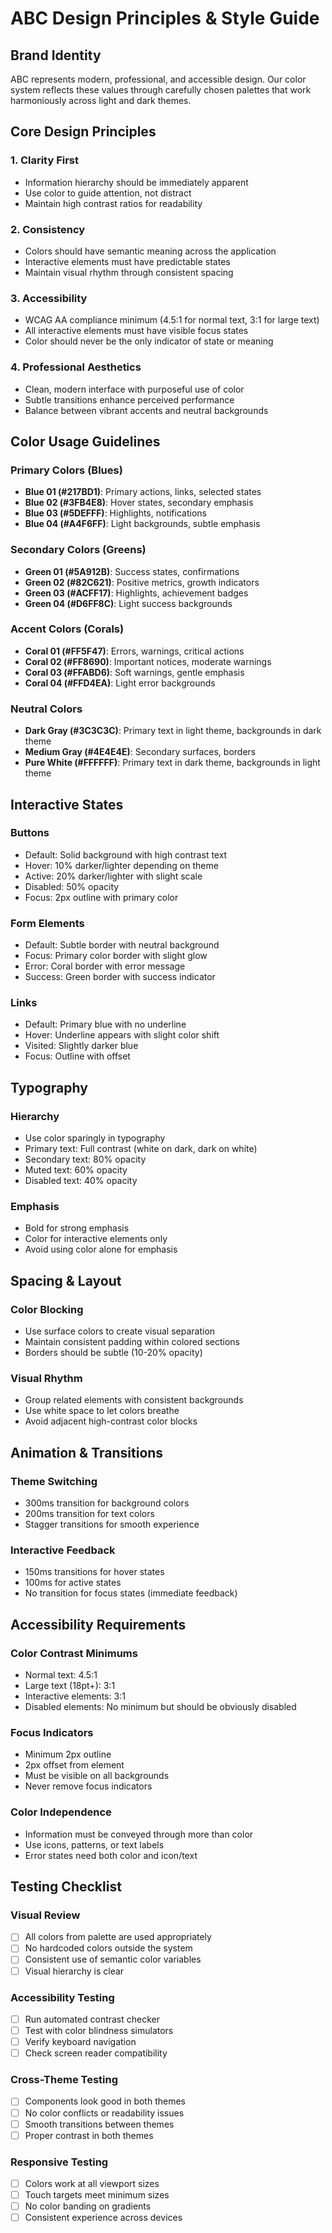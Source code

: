 # ABC Design Principles & Style Guide

## Brand Identity

ABC represents modern, professional, and accessible design. Our color system reflects these values through carefully chosen palettes that work harmoniously across light and dark themes.

## Core Design Principles

### 1. Clarity First
- Information hierarchy should be immediately apparent
- Use color to guide attention, not distract
- Maintain high contrast ratios for readability

### 2. Consistency
- Colors should have semantic meaning across the application
- Interactive elements must have predictable states
- Maintain visual rhythm through consistent spacing

### 3. Accessibility
- WCAG AA compliance minimum (4.5:1 for normal text, 3:1 for large text)
- All interactive elements must have visible focus states
- Color should never be the only indicator of state or meaning

### 4. Professional Aesthetics
- Clean, modern interface with purposeful use of color
- Subtle transitions enhance perceived performance
- Balance between vibrant accents and neutral backgrounds

## Color Usage Guidelines

### Primary Colors (Blues)
- **Blue 01 (#217BD1)**: Primary actions, links, selected states
- **Blue 02 (#3FB4E8)**: Hover states, secondary emphasis
- **Blue 03 (#5DEFFF)**: Highlights, notifications
- **Blue 04 (#A4F6FF)**: Light backgrounds, subtle emphasis

### Secondary Colors (Greens)
- **Green 01 (#5A912B)**: Success states, confirmations
- **Green 02 (#82C621)**: Positive metrics, growth indicators
- **Green 03 (#ACFF17)**: Highlights, achievement badges
- **Green 04 (#D6FF8C)**: Light success backgrounds

### Accent Colors (Corals)
- **Coral 01 (#FF5F47)**: Errors, warnings, critical actions
- **Coral 02 (#FF8690)**: Important notices, moderate warnings
- **Coral 03 (#FFABD6)**: Soft warnings, gentle emphasis
- **Coral 04 (#FFD4EA)**: Light error backgrounds

### Neutral Colors
- **Dark Gray (#3C3C3C)**: Primary text in light theme, backgrounds in dark theme
- **Medium Gray (#4E4E4E)**: Secondary surfaces, borders
- **Pure White (#FFFFFF)**: Primary text in dark theme, backgrounds in light theme

## Interactive States

### Buttons
- Default: Solid background with high contrast text
- Hover: 10% darker/lighter depending on theme
- Active: 20% darker/lighter with slight scale
- Disabled: 50% opacity
- Focus: 2px outline with primary color

### Form Elements
- Default: Subtle border with neutral background
- Focus: Primary color border with slight glow
- Error: Coral border with error message
- Success: Green border with success indicator

### Links
- Default: Primary blue with no underline
- Hover: Underline appears with slight color shift
- Visited: Slightly darker blue
- Focus: Outline with offset

## Typography

### Hierarchy
- Use color sparingly in typography
- Primary text: Full contrast (white on dark, dark on white)
- Secondary text: 80% opacity
- Muted text: 60% opacity
- Disabled text: 40% opacity

### Emphasis
- Bold for strong emphasis
- Color for interactive elements only
- Avoid using color alone for emphasis

## Spacing & Layout

### Color Blocking
- Use surface colors to create visual separation
- Maintain consistent padding within colored sections
- Borders should be subtle (10-20% opacity)

### Visual Rhythm
- Group related elements with consistent backgrounds
- Use white space to let colors breathe
- Avoid adjacent high-contrast color blocks

## Animation & Transitions

### Theme Switching
- 300ms transition for background colors
- 200ms transition for text colors
- Stagger transitions for smooth experience

### Interactive Feedback
- 150ms transitions for hover states
- 100ms for active states
- No transition for focus states (immediate feedback)

## Accessibility Requirements

### Color Contrast Minimums
- Normal text: 4.5:1
- Large text (18pt+): 3:1
- Interactive elements: 3:1
- Disabled elements: No minimum but should be obviously disabled

### Focus Indicators
- Minimum 2px outline
- 2px offset from element
- Must be visible on all backgrounds
- Never remove focus indicators

### Color Independence
- Information must be conveyed through more than color
- Use icons, patterns, or text labels
- Error states need both color and icon/text

## Testing Checklist

### Visual Review
- [ ] All colors from palette are used appropriately
- [ ] No hardcoded colors outside the system
- [ ] Consistent use of semantic color variables
- [ ] Visual hierarchy is clear

### Accessibility Testing
- [ ] Run automated contrast checker
- [ ] Test with color blindness simulators
- [ ] Verify keyboard navigation
- [ ] Check screen reader compatibility

### Cross-Theme Testing
- [ ] Components look good in both themes
- [ ] No color conflicts or readability issues
- [ ] Smooth transitions between themes
- [ ] Proper contrast in both themes

### Responsive Testing
- [ ] Colors work at all viewport sizes
- [ ] Touch targets meet minimum sizes
- [ ] No color banding on gradients
- [ ] Consistent experience across devices